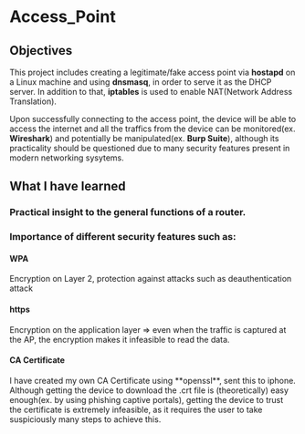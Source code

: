 # Access_Point

<h2>Objectives</h2>

This project includes creating a legitimate/fake access point via **hostapd** on a Linux machine and using **dnsmasq**, in order to serve it as the DHCP server. In addition to that, **iptables** is used to enable NAT(Network Address Translation). 

Upon successfully connecting to the access point, the device will be able to access the internet and all the traffics from the device can be monitored(ex. **Wireshark**) and potentially be manipulated(ex. **Burp Suite**), although its practicality should be questioned due to many security features present in modern networking sysytems.  


<h2>What I have learned</h2>

<h3>Practical insight to the general functions of a router.</h3>

<h3>Importance of different security features such as:</h3>

<h4>WPA</h4>Encryption on Layer 2, protection against attacks such as deauthentication attack
    
<h4>https</h4> Encryption on the application layer => even when the traffic is captured at the AP, the encryption makes it infeasible to read the data.

<h4>CA Certificate</h4> I have created my own CA Certificate using **openssl**, sent this to iphone. Although getting the device to download the .crt file is (theoretically) easy enough(ex. by using phishing captive portals), getting the device to trust the certificate is extremely infeasible, as it requires the user to take suspiciously many steps to achieve this. 

<h3></h3>

